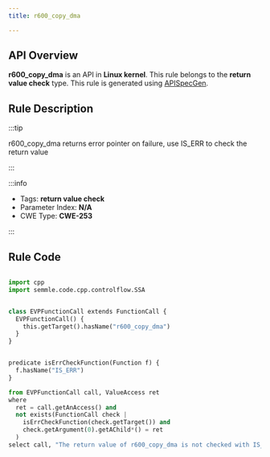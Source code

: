 ```yaml
---
title: r600_copy_dma

---
```



## API Overview
**r600_copy_dma** is an API in **Linux kernel**. This rule belongs to the **return value check** type. This rule is generated using [APISpecGen](../../tools/APISpecGen).
## Rule Description

:::tip

r600_copy_dma returns error pointer on failure, use IS_ERR to check the return value

:::

:::info

- Tags: **return value check**
- Parameter Index: **N/A**
- CWE Type: **CWE-253**

:::

## Rule Code
```python

import cpp
import semmle.code.cpp.controlflow.SSA


class EVPFunctionCall extends FunctionCall {
  EVPFunctionCall() {
    this.getTarget().hasName("r600_copy_dma")
  }
}


predicate isErrCheckFunction(Function f) {
  f.hasName("IS_ERR") 
}

from EVPFunctionCall call, ValueAccess ret
where
  ret = call.getAnAccess() and
  not exists(FunctionCall check |
    isErrCheckFunction(check.getTarget()) and
    check.getArgument(0).getAChild*() = ret
  )
select call, "The return value of r600_copy_dma is not checked with IS_ERR."
    
```